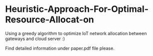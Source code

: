 # Heuristic-Approach-For-Optimal-Resource-Allocat-on
Using a greedy algorithm to optimize IoT network allocation between gateways and cloud server :)


Find detailed information under paper.pdf file please.
